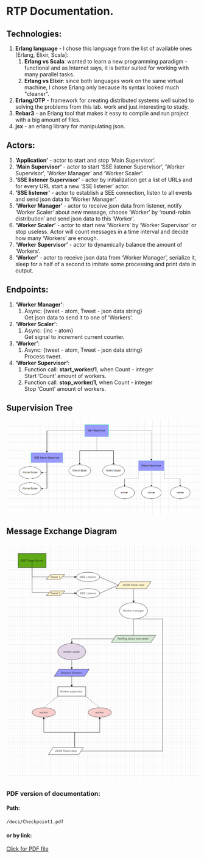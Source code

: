 # RTP Documentation.

## Technologies:
1. <b>Erlang language</b> - I chose this language from the list of available ones <br />[Erlang, Elixir, Scala]:
    1. <b>Erlang vs Scala</b>: wanted to learn a new programming paradigm - functional and as Internet says, it is better suited for working with many parallel tasks.
    2. <b>Erlang vs Elixir</b>: since both languages work on the same virtual machine, I chose Erlang only because its syntax looked much "cleaner".
2. <b>Erlang/OTP</b> - framework for creating distributed systems well suited to solving the problems from this lab. work and just interesting to study.
3. <b>Rebar3</b> - an Erlang tool that makes it easy to compile and run project with a big amount of files.
4. <b>jsx</b> - an erlang library for manipulating json.

## Actors:
1. <b>‘Application’</b> - actor to start and stop ‘Main Supervisor’.
2. <b>‘Main Supervisor’</b> - actor to start ‘SSE listener Supervisor’, ‘Worker Supervisor’, ‘Worker Manager’ and ‘Worker Scaler’.
3. <b>‘SSE listener Supervisor’</b> - actor by initialization get a list of URLs and for every URL start a new ‘SSE listener’ actor.
4. <b>‘SSE listener’</b> - actor to establish a SEE connection, listen to all events and send json data to ‘Worker Manager’.
5. <b>‘Worker Manager’</b> - actor to receive json data from listener, notify ‘Worker Scaler’ about new message, choose ‘Worker’ by ‘round-robin distribution’ and send json data to this ‘Worker’.
6. <b>‘Worker Scaler’</b> - actor to start new ‘Workers’ by ‘Worker Supervisor’ or stop useless. Actor will count messages in a time interval and decide how many ‘Workers’ are enough.
7. <b>‘Worker Supervisor’</b> - actor to dynamically balance the amount of ‘Workers’.
8. <b>‘Worker’</b> - actor to receive json data from ‘Worker Manager’, serialize it, sleep for a half of a second to imitate some processing and print data in output.

## Endpoints:
1. <b>‘Worker Manager’</b>:<br />
    1. Async: {tweet - atom, Tweet - json data string}<br />
       Get json data to send it to one of ‘Workers’.
2. <b>‘Worker Scaler’</b>:<br />
    1. Async: {inc - atom}<br />
       Get signal to increment current counter.
3. <b>‘Worker’</b>:<br />
    1. Async: {tweet - atom, Tweet - json data string}<br />
       Process tweet.
4. <b>‘Worker Supervisor’</b>:<br />
    1. Function call: <b>start_worker/1</b>, when Count - integer<br />
       Start ‘Count’ amount of workers.<br />
    2. Function call: <b>stop_worker/1</b>, when Count - integer<br />
       Stop ‘Count’ amount of workers.

## Supervision Tree

![Supervision-Tree](docs/imgs/supervision_tree.png)

## Message Exchange Diagram

![Message-Exchange-Diagram](docs/imgs/message_exchange.png)

### PDF version of documentation:

#### Path:
```
/docs/Checkpoint1.pdf
```
#### or by link:
[Click for PDF file](docs/Checkpoint1.pdf)
